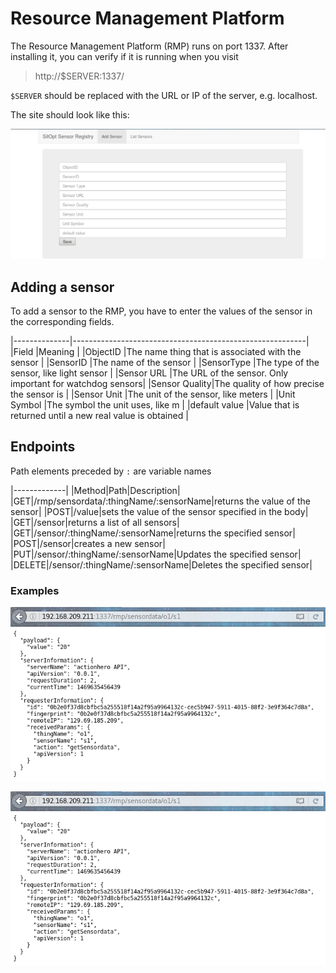 # Resource Management Platform

The Resource Management Platform (RMP) runs on port 1337.
After installing it, you can verify if it is running when you visit

> http://$SERVER:1337/

``$SERVER`` should be replaced with the URL or IP of the server, e.g. localhost.

The site should look like this:

![RMP start screen](screenshots/RMP_start.png)

## Adding a sensor

To add a sensor to the RMP, you have to enter the values of the sensor in the corresponding fields.

|--------------|----------------------------------------------------------|
|Field         |Meaning                                                   |
|ObjectID      |The name thing that is associated with the sensor         |
|SensorID      |The name of the sensor                                    |
|SensorType    |The type of the sensor, like light sensor                 |
|Sensor URL    |The URL of the sensor. Only important for watchdog sensors|
|Sensor Quality|The quality of how precise the sensor is                  |
|Sensor Unit   |The unit of the sensor, like meters                       |
|Unit Symbol   |The symbol the unit uses, like m                          |
|default value |Value that is returned until a new real value is obtained |

## Endpoints

Path elements preceded by ``:`` are variable names

|-------------|
|Method|Path|Description|
|GET|/rmp/sensordata/:thingName/:sensorName|returns the value of the sensor|
|POST|/value|sets the value of the sensor specified in the body|
|GET|/sensor|returns a list of all sensors|
|GET|/sensor/:thingName/:sensorName|returns the specified sensor|
|POST|/sensor|creates a new sensor|
|PUT|/sensor/:thingName/:sensorName|Updates the specified sensor|
|DELETE|/sensor/:thingName/:sensorName|Deletes the specified sensor|

### Examples

![GET /rmp/sensordata/:thingName/:sensorName](screenshots/RMP_getValue.png)

![GET /sensor/:thingName/:sensorName](screenshots/RMP_getValue.png)